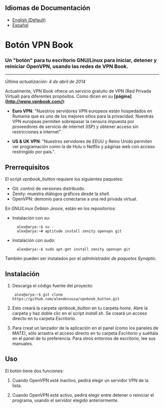 Idiomas de Documentación
------------------------

* [English (Default)](README.md)
* [Español](README.es.md)

# Botón VPN Book
### Un "botón" para tu escritorio GNU/Linux para iniciar, detener y reiniciar OpenVPN, usando las redes de VPN Book.

---

*Última actualización: 4 de abril de 2014*

Actualmente, VPN Book ofrece un servicio gratuito de VPN (Red Privada Virtual) para diferentes propósitos. Como dicen en su **[página] (http://www.vpnbook.com/)**:

* **Euro VPN**: "Nuestros servidores VPN europeos están hospedados en Rumania que es uno de los mejores sitios para la privacidad. Nuestras VPN europeas permiten sobrepasar la censura impuesta por proveedores de servicio de internet (ISP) y obtener acceso sin restricciones a internet".

* **US & UK VPN**: "Nuestros servidores de EEUU y Reino Unido permiten ver programación como la de Hulu o Netflix y páginas web con acceso restringido por país.".

Prerrequisitos
-------------

El script *vpnbook_button* requiere los siguientes paquetes:

* Git: control de versiones distribuido.
* Zenity: muestra diálogos gráficos desde la *shell*.
* OpenVPN: demonio para conectarse a una red privada virtual.

En *GNU/Linux Debian Jessie*, están en los repositorios:

* Instalación con *su*:

        alex@arya:~$ su -
        alex@arya:~# aptitude install zenity openvpn git

* Instalación con *sudo*:

        alex@arya:~$ sudo apt-get install zenity openvpn git

También pueden ser instalados por el *administrador de paquetes Synaptic*.

Instalación
-----------

1. Descarga el código fuente del proyecto:

        alex@arya:~$ git clone https://github.com/alexdesousa/vpnbook_button.git
        
2. Esto creará la carpeta *vpnbook_button* en tu carpeta *home*. Abre la carpeta
y haz doble clic en el script *install.sh*. Se creará un acceso directo en tu
carpeta *Escritorio*.

3. Para creat un lanzador de la aplicación en el panel (como los paneles de MATE),
sólo arrastra el acceso directo en tu carpeta *Escritorio* y suéltala en el panel
de tu preferencia. Para otros entornos de escritorio, lee sus manuales.

Uso
---

El botón tiene dos funciones:

1. Cuando OpenVPN esté inactivo, pedirá elegir un servidor VPN de la lista.

2. Cuando OpenVPN esté activo, pedirá elegir entre detener o reiniciar el programa, usando el servidor elegido anteriormente.
